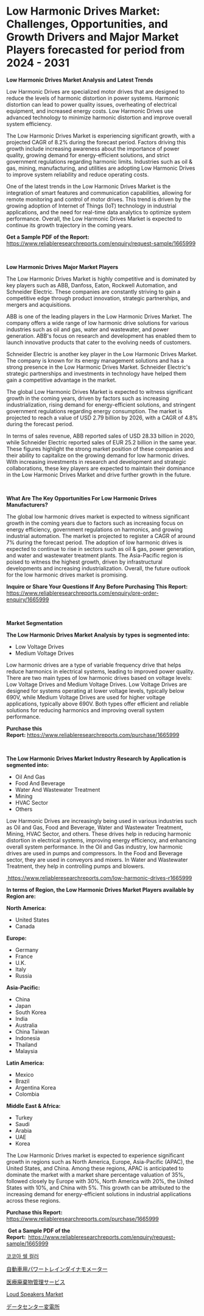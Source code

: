 <p><h1>Low Harmonic Drives Market: Challenges, Opportunities, and Growth Drivers and Major Market Players forecasted for period from 2024 - 2031</h1></p><p><strong>Low Harmonic Drives Market Analysis and Latest Trends</strong></p>
<p><p>Low Harmonic Drives are specialized motor drives that are designed to reduce the levels of harmonic distortion in power systems. Harmonic distortion can lead to power quality issues, overheating of electrical equipment, and increased energy costs. Low Harmonic Drives use advanced technology to minimize harmonic distortion and improve overall system efficiency.</p><p>The Low Harmonic Drives Market is experiencing significant growth, with a projected CAGR of 8.2% during the forecast period. Factors driving this growth include increasing awareness about the importance of power quality, growing demand for energy-efficient solutions, and strict government regulations regarding harmonic limits. Industries such as oil & gas, mining, manufacturing, and utilities are adopting Low Harmonic Drives to improve system reliability and reduce operating costs.</p><p>One of the latest trends in the Low Harmonic Drives Market is the integration of smart features and communication capabilities, allowing for remote monitoring and control of motor drives. This trend is driven by the growing adoption of Internet of Things (IoT) technology in industrial applications, and the need for real-time data analytics to optimize system performance. Overall, the Low Harmonic Drives Market is expected to continue its growth trajectory in the coming years.</p></p>
<p><strong>Get a Sample PDF of the Report:&nbsp;</strong> <a href="https://www.reliableresearchreports.com/enquiry/request-sample/1665999">https://www.reliableresearchreports.com/enquiry/request-sample/1665999</a></p>
<p>&nbsp;</p>
<p><strong>Low Harmonic Drives Major Market Players</strong></p>
<p><p>The Low Harmonic Drives Market is highly competitive and is dominated by key players such as ABB, Danfoss, Eaton, Rockwell Automation, and Schneider Electric. These companies are constantly striving to gain a competitive edge through product innovation, strategic partnerships, and mergers and acquisitions.</p><p>ABB is one of the leading players in the Low Harmonic Drives Market. The company offers a wide range of low harmonic drive solutions for various industries such as oil and gas, water and wastewater, and power generation. ABB's focus on research and development has enabled them to launch innovative products that cater to the evolving needs of customers.</p><p>Schneider Electric is another key player in the Low Harmonic Drives Market. The company is known for its energy management solutions and has a strong presence in the Low Harmonic Drives Market. Schneider Electric's strategic partnerships and investments in technology have helped them gain a competitive advantage in the market.</p><p>The global Low Harmonic Drives Market is expected to witness significant growth in the coming years, driven by factors such as increasing industrialization, rising demand for energy-efficient solutions, and stringent government regulations regarding energy consumption. The market is projected to reach a value of USD 2.79 billion by 2026, with a CAGR of 4.8% during the forecast period.</p><p>In terms of sales revenue, ABB reported sales of USD 28.33 billion in 2020, while Schneider Electric reported sales of EUR 25.2 billion in the same year. These figures highlight the strong market position of these companies and their ability to capitalize on the growing demand for low harmonic drives. With increasing investments in research and development and strategic collaborations, these key players are expected to maintain their dominance in the Low Harmonic Drives Market and drive further growth in the future.</p></p>
<p>&nbsp;</p>
<p><strong>What Are The Key Opportunities For Low Harmonic Drives Manufacturers?</strong></p>
<p><p>The global low harmonic drives market is expected to witness significant growth in the coming years due to factors such as increasing focus on energy efficiency, government regulations on harmonics, and growing industrial automation. The market is projected to register a CAGR of around 7% during the forecast period. The adoption of low harmonic drives is expected to continue to rise in sectors such as oil & gas, power generation, and water and wastewater treatment plants. The Asia-Pacific region is poised to witness the highest growth, driven by infrastructural developments and increasing industrialization. Overall, the future outlook for the low harmonic drives market is promising.</p></p>
<p><strong>Inquire or Share Your Questions If Any Before Purchasing This Report:</strong> <a href="https://www.reliableresearchreports.com/enquiry/pre-order-enquiry/1665999">https://www.reliableresearchreports.com/enquiry/pre-order-enquiry/1665999</a></p>
<p>&nbsp;</p>
<p><strong>Market Segmentation</strong></p>
<p><strong>The Low Harmonic Drives Market Analysis by types is segmented into:</strong></p>
<p><ul><li>Low Voltage Drives</li><li>Medium Voltage Drives</li></ul></p>
<p><p>Low harmonic drives are a type of variable frequency drive that helps reduce harmonics in electrical systems, leading to improved power quality. There are two main types of low harmonic drives based on voltage levels: Low Voltage Drives and Medium Voltage Drives. Low Voltage Drives are designed for systems operating at lower voltage levels, typically below 690V, while Medium Voltage Drives are used for higher voltage applications, typically above 690V. Both types offer efficient and reliable solutions for reducing harmonics and improving overall system performance.</p></p>
<p><strong>Purchase this Report:&nbsp;</strong><a href="https://www.reliableresearchreports.com/purchase/1665999">https://www.reliableresearchreports.com/purchase/1665999</a></p>
<p>&nbsp;</p>
<p><strong>The Low Harmonic Drives Market Industry Research by Application is segmented into:</strong></p>
<p><ul><li>Oil And Gas</li><li>Food And Beverage</li><li>Water And Wastewater Treatment</li><li>Mining</li><li>HVAC Sector</li><li>Others</li></ul></p>
<p><p>Low Harmonic Drives are increasingly being used in various industries such as Oil and Gas, Food and Beverage, Water and Wastewater Treatment, Mining, HVAC Sector, and others. These drives help in reducing harmonic distortion in electrical systems, improving energy efficiency, and enhancing overall system performance. In the Oil and Gas industry, low harmonic drives are used in pumps and compressors. In the Food and Beverage sector, they are used in conveyors and mixers. In Water and Wastewater Treatment, they help in controlling pumps and blowers.</p></p>
<p><a href="https://www.reliableresearchreports.com/low-harmonic-drives-r1665999">&nbsp;https://www.reliableresearchreports.com/low-harmonic-drives-r1665999</a></p>
<p><strong>In terms of Region, the Low Harmonic Drives Market Players available by Region are:</strong></p>
<p>
    <p> <strong> North America: </strong>
        <ul>
            <li>United States</li>
            <li>Canada</li>
        </ul>
        </p> 
    <p> <strong> Europe: </strong>
        <ul>
            <li>Germany</li>
            <li>France</li>
            <li>U.K.</li>
            <li>Italy</li>
            <li>Russia</li>
        </ul>
        </p> 
    <p> <strong> Asia-Pacific: </strong>
        <ul>
            <li>China</li>
            <li>Japan</li>
            <li>South Korea</li>
            <li>India</li>
            <li>Australia</li>
            <li>China Taiwan</li>
            <li>Indonesia</li>
            <li>Thailand</li>
            <li>Malaysia</li>
        </ul>
        </p> 
    <p> <strong> Latin America: </strong>
        <ul>
            <li>Mexico</li>
            <li>Brazil</li>
            <li>Argentina Korea</li>
            <li>Colombia</li>
        </ul>
        </p> 
    <p> <strong> Middle East & Africa: </strong>
        <ul>
            <li>Turkey</li>
            <li>Saudi</li>
            <li>Arabia</li>
            <li>UAE</li>
            <li>Korea</li>
        </ul>
    </p>
    </p>
<p><p>The Low Harmonic Drives market is expected to experience significant growth in regions such as North America, Europe, Asia-Pacific (APAC), the United States, and China. Among these regions, APAC is anticipated to dominate the market with a market share percentage valuation of 35%, followed closely by Europe with 30%, North America with 20%, the United States with 10%, and China with 5%. This growth can be attributed to the increasing demand for energy-efficient solutions in industrial applications across these regions.</p></p>
<p><strong>Purchase this Report: </strong><a href="https://www.reliableresearchreports.com/purchase/1665999">https://www.reliableresearchreports.com/purchase/1665999</a></p>
<p>&nbsp;<strong>Get a Sample PDF of the Report:&nbsp;&nbsp;</strong><a href="https://www.reliableresearchreports.com/enquiry/request-sample/1665999">https://www.reliableresearchreports.com/enquiry/request-sample/1665999</a></p>
<p><strong></strong></p>
<p><p><a href="https://github.com/jntpkh496620/Market-Research-Report-List-1/blob/main/934166525866.md">코코아 쉘 컬러</a></p><p><a href="https://medium.com/@orlohagenes_12279/%E8%87%AA%E5%8B%95%E8%BB%8A%E3%83%91%E3%83%AF%E3%83%BC%E3%83%88%E3%83%AC%E3%82%A4%E3%83%B3%E3%83%80%E3%82%A4%E3%83%8A%E3%83%A2%E3%83%A1%E3%83%BC%E3%82%BF%E5%B8%82%E5%A0%B4%E5%88%86%E6%9E%90-%E3%81%9D%E3%81%AEcagr-%E5%B8%82%E5%A0%B4%E3%82%BB%E3%82%B0%E3%83%A1%E3%83%B3%E3%83%86%E3%83%BC%E3%82%B7%E3%83%A7%E3%83%B3%E5%8F%8A%E3%81%B3%E3%82%B0%E3%83%AD%E3%83%BC%E3%83%90%E3%83%AB%E7%94%A3%E6%A5%AD%E3%81%AE%E6%A6%82%E8%A6%81-9f83d2b1cbe5">自動車用パワートレインダイナモメーター</a></p><p><a href="https://medium.com/@leeweir2009/%E5%8C%BB%E7%99%82%E5%BB%83%E6%A3%84%E7%89%A9%E7%AE%A1%E7%90%86%E3%82%B5%E3%83%BC%E3%83%93%E3%82%B9%E5%B8%82%E5%A0%B4-%E7%AB%B6%E4%BA%89%E5%88%86%E6%9E%90-%E5%B8%82%E5%A0%B4%E5%8B%95%E5%90%91-2031%E5%B9%B4%E3%81%BE%E3%81%A7%E3%81%AE%E4%BA%88%E6%B8%AC-cb9a919e0e01">医療廃棄物管理サービス</a></p><p><a href="https://github.com/NorbertYates/Market-Research-Report-List-4/blob/main/loud-speakers-market.md">Loud Speakers Market</a></p><p><a href="https://github.com/lababdou/Market-Research-Report-List-3/blob/main/575963728427.md">データセンター変電所</a></p></p>